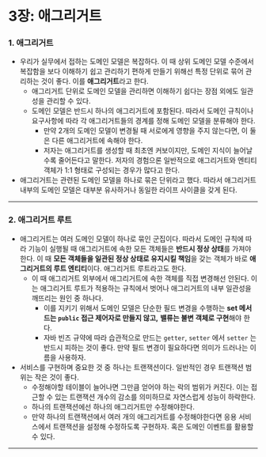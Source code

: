 # 3장: 애그리거트

### 1. 애그리거트

- 우리가 실무에서 접하는 도메인 모델은 복잡하다. 이 때 상위 도메인 모델 수준에서 복잡함을 보다 이해하기 쉽고 관리하기 편하게 만들기 위해선 특정 단위로 묶어 관리하는 것이 좋다. 이를 **애그리거트**라고 한다.
    - 애그리거트 단위로 도메인 모델을 관리하면 이해하기 쉽다는 장점 외에도 일관성을 관리할 수 있다.
    - 도메인 모델은 반드시 하나의 애그리거트에 포함된다. 따라서 도메인 규칙이나 요구사항에 따라 각 애그리거트들의 경계를 정해 도메인 모델을 분류해야 한다.
        - 만약 2개의 도메인 모델이 변경될 때 서로에게 영향을 주지 않는다면, 이 둘은 다른 애그리거트에 속해야 한다.
        - 저자는 애그리거트를 생성할 때 최초엔 커보이지만, 도메인 지식이 늘어날수록 줄어든다고 말한다. 저자의 경험으론 일반적으로 애그리거트와 엔티티 객체가 1:1 형태로 구성되는 경우가 많다고 한다.
- 애그리거트는 관련된 도메인 모델을 하나로 묶은 단위라고 했다. 따라서 애그리거트 내부의 도메인 모델은 대부분 유사하거나 동일한 라이프 사이클을 갖게 된다.

---

### 2. 애그리거트 루트

- 애그리거트는 여러 도메인 모델이 하나로 묶인 군집이다. 따라서 도메인 규칙에 따라 기능이 실행될 때 애그리거트에 속한 모든 객체들은 **반드시 정상 상태**를 가져야 한다. 이 때 **모든 객체들을 일관된 정상 상태로 유지시킬 책임**을 갖는 객체가 바로 **애그리거트의 루트 엔티티**이다. 애그리거트 루트라고도 한다.
    - 이 때 애그리거트 외부에서 애그리거트에 속한 객체를 직접 변경해선 안된다. 이는 애그리거트 루트가 적용하는 규칙에서 벗어나 애그리거트의 내부 일관성을 깨뜨리는 원인 중 하나다.
        - 이를 지키기 위해서 도메인 모델은 단순한 필드 변경을 수행하는 **set 메서드는 `public` 접근 제어자로 만들지 않고,** **밸류는 불변 객체로 구현**해야 한다.
        - 자바 빈즈 규약에 따라 습관적으로 만드는 `getter`, `setter` 에서 `setter` 는 반드시 피하는 것이 좋다. 만약 필드 변경이 필요하다면 의미가 드러나는 이름을 사용하자.
- 서비스를 구현하며 중요한 것 중 하나는 트랜잭션이다. 일반적인 경우 트랜잭션 범위는 작은 것이 좋다.
    - 수정해야할 테이블이 늘어나면 그만큼 얻어야 하는 락의 범위가 커진다. 이는 접근할 수 있는 트랜잭션 개수의 감소를 의미하므로 자연스럽게 성능이 하락한다.
    - 하나의 트랜잭션에선 하나의 애그리거트만 수정해야한다.
    - 만약 하나의 트랜잭션에서 여러 개의 애그리거트를 수정해야한다면 응용 서비스에서 트랜잭션을 설정해 수정하도록 구현하자. 혹은 도메인 이벤트를 활용할 수 있다.

---